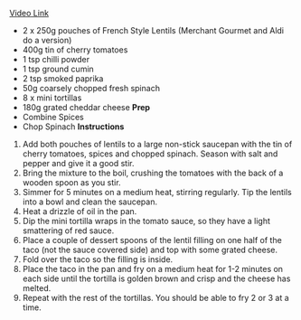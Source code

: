 [Video Link](https://www.instagram.com/p/DE2xT_qomkY/)
- 2 x 250g pouches of French Style Lentils (Merchant Gourmet and Aldi do a version)
- 400g tin of cherry tomatoes
- 1 tsp chilli powder
- 1 tsp ground cumin
- 2 tsp smoked paprika
- 50g coarsely chopped fresh spinach
- 8 x mini tortillas
- 180g grated cheddar cheese
**Prep**
- Combine Spices
- Chop Spinach
**Instructions**
1. Add both pouches of lentils to a large non-stick saucepan with the tin of cherry tomatoes, spices and chopped spinach. Season with salt and pepper and give it a good stir.
2. Bring the mixture to the boil, crushing the tomatoes with the back of a wooden spoon as you stir.
3. Simmer for 5 minutes on a medium heat, stirring regularly. Tip the lentils into a bowl and clean the saucepan.
4. Heat a drizzle of oil in the pan.
5. Dip the mini tortilla wraps in the tomato sauce, so they have a light smattering of red sauce.
6. Place a couple of dessert spoons of the lentil filling on one half of the taco (not the sauce covered side) and top with some grated cheese.
7. Fold over the taco so the filling is inside.
8. Place the taco in the pan and fry on a medium heat for 1-2 minutes on each side until the tortilla is golden brown and crisp and the cheese has melted.
9. Repeat with the rest of the tortillas. You should be able to fry 2 or 3 at a time.

